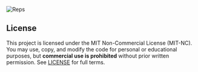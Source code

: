 ![Reps](https://gitpushups.com/repoBadge.svg?cacheBust=1)

## License
This project is licensed under the MIT Non-Commercial License (MIT-NC).
You may use, copy, and modify the code for personal or educational purposes,
but **commercial use is prohibited** without prior written permission.
See [LICENSE](./LICENSE) for full terms.
